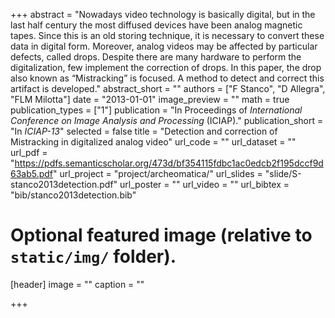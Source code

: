 +++
abstract = "Nowadays video technology is basically digital, but in the last half century the most diffused devices have been analog magnetic tapes. Since this is an old storing technique, it is necessary to convert these data in digital form. Moreover, analog videos may be affected by particular defects, called drops. Despite there are many hardware to perform the digitalization, few implement the correction of drops. In this paper, the drop also known as “Mistracking” is focused. A method to detect and correct this artifact is developed."
abstract_short = ""
authors = ["F Stanco", "D Allegra", "FLM Milotta"]
date = "2013-01-01"
image_preview = ""
math = true
publication_types = ["1"]
publication = "In Proceedings of *International Conference on Image Analysis and Processing* (ICIAP)."
publication_short = "In *ICIAP-13*"
selected = false
title = "Detection and correction of Mistracking in digitalized analog video"
url_code = ""
url_dataset = ""
url_pdf = "https://pdfs.semanticscholar.org/473d/bf354115fdbc1ac0edcb2f195dccf9d63ab5.pdf"
url_project = "project/archeomatica/"
url_slides = "slide/S-stanco2013detection.pdf"
url_poster = ""
url_video = ""
url_bibtex = "bib/stanco2013detection.bib"

# Optional featured image (relative to `static/img/` folder).
[header]
image = ""
caption = ""

+++